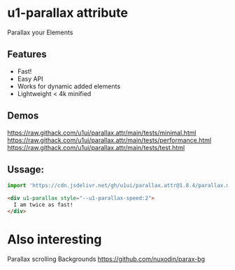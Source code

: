 # u1-parallax attribute
Parallax your Elements

## Features
- Fast!
- Easy API
- Works for dynamic added elements
- Lightweight < 4k minified


## Demos
https://raw.githack.com/u1ui/parallax.attr/main/tests/minimal.html  
https://raw.githack.com/u1ui/parallax.attr/main/tests/performance.html  
https://raw.githack.com/u1ui/parallax.attr/main/tests/test.html  

## Ussage:

```js
import 'https://cdn.jsdelivr.net/gh/u1ui/parallax.attr@1.8.4/parallax.min.js';
```

```html
<div u1-parallax style="--u1-parallax-speed:2">
  I am twice as fast!
</div>
```

# Also interesting
Parallax scrolling Backgrounds
https://github.com/nuxodin/parax-bg
